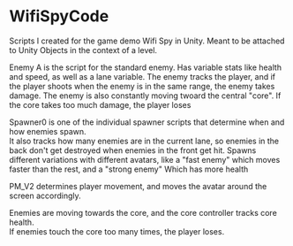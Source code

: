 # WifiSpyCode
Scripts I created for the game demo Wifi Spy in Unity.  Meant to be attached to Unity Objects in the
context of a level.

Enemy A is the script for the standard enemy.  Has variable stats like health and speed, 
as well as a lane variable.  The enemy tracks the player, and if the player shoots when the 
enemy is in the same range, the enemy takes damage.  The enemy is also constantly moving twoard 
the central "core".  If the core takes too much damage, the player loses

Spawner0 is one of the individual spawner scripts that determine when and how enemies spawn.  
It also tracks how many enemies are in the current lane, so enemies in the back don't get 
destroyed when enemies in the front get hit.  Spawns different variations with different avatars, 
like a "fast enemy" which moves faster than the rest, and a "strong enemy"  Which has more health

PM_V2 determines player movement, and moves the avatar around the screen accordingly.

Enemies are moving towards the core, and the core controller tracks core health.  
If enemies touch the core too many times, the player loses.
